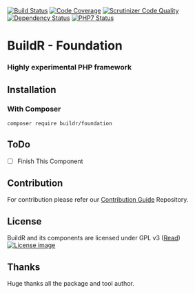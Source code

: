 [![Build Status](http://ci.zolli.hu/buildStatus/icon?job=Foundation)](http://ci.zolli.hu/job/Foundation/)
[![Code Coverage](https://scrutinizer-ci.com/g/BuildrPHP/Foundation/badges/coverage.png?b=master)](https://scrutinizer-ci.com/g/BuildrPHP/Foundation/?branch=master)
[![Scrutinizer Code Quality](https://scrutinizer-ci.com/g/BuildrPHP/Foundation/badges/quality-score.png?b=master)](https://scrutinizer-ci.com/g/BuildrPHP/Foundation/?branch=master)
[![Dependency Status](https://www.versioneye.com/user/projects/567d97c5a7c90e00350004db/badge.svg?style=flat)](https://www.versioneye.com/user/projects/567d97c5a7c90e00350004db)
[![PHP7 Status](https://img.shields.io/badge/PHP7-tested-8892BF.svg)](https://github.com/BuildrPHP/Foundation)

# BuildR - Foundation
### Highly experimental PHP framework

## Installation

### With Composer

```
composer require buildr/foundation
```

## ToDo

 - [ ] Finish This Component

## Contribution

For contribution please refer our [Contribution Guide](https://raw.githubusercontent.com/Zolli/BuildR/master/LICENSE.md) Repository.

## License

BuildR and its components are licensed under GPL v3 ([Read](https://raw.githubusercontent.com/Zolli/BuildR/master/LICENSE.md))
[![License image](http://gplv3.fsf.org/gplv3-88x31.png)]()

## Thanks

Huge thanks all the package and tool author.
